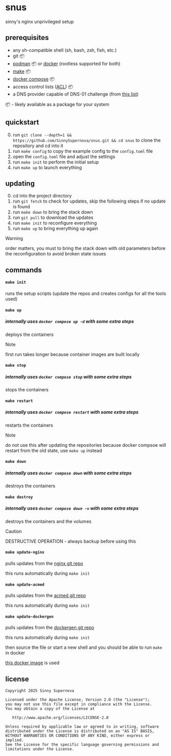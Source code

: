 # snus
sinny's nginx unprivileged setup

## prerequisites

- any sh-compatible shell (sh, bash, zsh, fish, etc.)
- git 📦
- [podman](https://github.com/containers/podman/) 📦 or [docker](https://docs.docker.com/engine/install/) (rootless supported for both)
- [make](https://www.gnu.org/software/make/) 📦
- [docker compose](https://github.com/docker/compose) 📦
- access control lists ([ACL](https://wiki.archlinux.org/title/Access_Control_Lists)) 📦
- a DNS provider capable of DNS-01 challenge (from [this list](https://github.com/acmesh-official/acme.sh/wiki/dnsapi))

📦 - likely available as a package for your system

## quickstart

0. run `git clone --depth=1 && https://github.com/SinnySupernova/snus.git && cd snus` to clone the repository and cd into it
1. run `make config` to copy the example config to the `config.toml` file
2. open the `config.toml` file and adjust the settings
3. run `make init` to perform the initial setup
4. run `make up` to launch everything

## updating

0. cd into the project directory
1. run `git fetch` to check for updates, skip the following steps if no update is found
2. run `make down` to bring the stack down
3. run `git pull` to download the updates
4. run `make init` to reconfigure everything
5. run `make up` to bring everything up again

> [!WARNING]
> order matters, you must to bring the stack down with old parameters before the reconfiguration to avoid broken state issues

## commands

#### `make init`
runs the setup scripts (update the repos and creates configs for all the tools used)

#### `make up`
##### internally uses `docker compose up -d` with some extra steps

deploys the containers

> [!NOTE]
> first run takes longer because container images are built locally

#### `make stop`
##### internally uses `docker compose stop` with some extra steps

stops the containers

#### `make restart`
##### internally uses `docker compose restart` with some extra steps

restarts the containers

> [!NOTE]
> do not use this after updating the repositories because docker compsoe will restart from the old state, use `make up` instead

#### `make down`
##### internally uses `docker compose down` with some extra steps

destroys the containers

#### `make destroy`
##### internally uses `docker compose down -v` with some extra steps

destroys the containers and the volumes

> [!CAUTION]
> DESTRUCTIVE OPERATION - always backup before using this

#### `make update-nginx`

pulls updates from the [nginx git repo](https://github.com/nginxinc/docker-nginx-unprivileged)

this runs automatically during `make init`

#### `make update-acmed`

pulls updates from the [acmed git repo](https://github.com/breard-r/acmed)

this runs automatically during `make init`

#### `make update-dockergen`

pulls updates from the [dockergen git repo](https://github.com/nginx-proxy/docker-gen)

this runs automatically during `make init`

then source the file or start a new shell and you should be able to run `make` in docker

[this docker image](https://hub.docker.com/r/alpine/make) is used

## license

    Copyright 2025 Sinny Supernova

    Licensed under the Apache License, Version 2.0 (the "License");
    you may not use this file except in compliance with the License.
    You may obtain a copy of the License at

       http://www.apache.org/licenses/LICENSE-2.0

    Unless required by applicable law or agreed to in writing, software
    distributed under the License is distributed on an "AS IS" BASIS,
    WITHOUT WARRANTIES OR CONDITIONS OF ANY KIND, either express or implied.
    See the License for the specific language governing permissions and
    limitations under the License.
